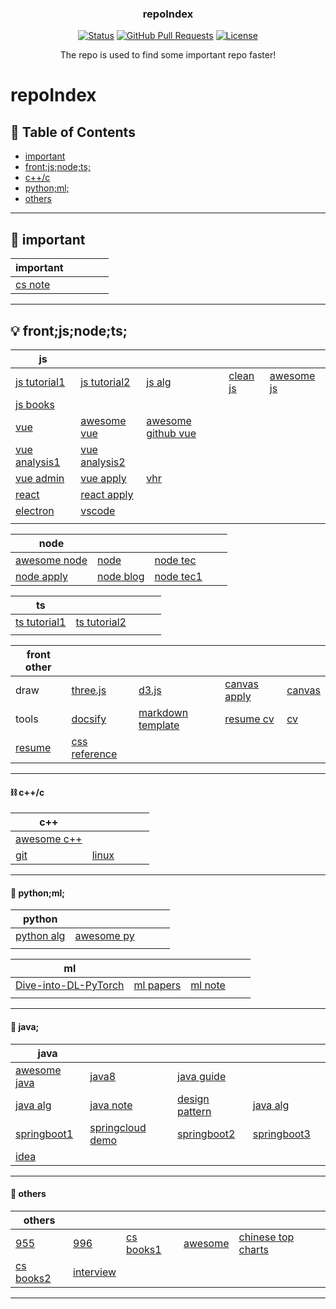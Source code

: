 <h3 align="center">repoIndex</h3>

<div align="center">

  [![Status](https://img.shields.io/badge/status-active-success.svg)]() 
  [![GitHub Pull Requests](https://img.shields.io/github/issues-pr/kylelobo/The-Documentation-Compendium.svg)](https://github.com/tangzixuan/repoIndex/pulls)
  [![License](https://img.shields.io/badge/license-MIT-blue.svg)](LICENSE.md)

</div>
<p align="center"> The repo is used to find some important repo faster!
    <br> 
</p>

# repoIndex
## 📝 Table of Contents
- [important](#p1)
- [front;js;node;ts;](#p2)
- [c++/c](#p3)
- [python;ml;](#p4)
- [others](#p5)

<!-- table template
| title | []() | []() | []() | []() |
| ----- | ---- | ---- | ---- | ---- |
| []()  | []() | []() | []() | []() |
| []()  | []() | []() | []() | []() | -->
*** 

## 🧐 important <a name = "p1"></a>
| important                                         | []() | []() | []() | []() |
| ------------------------------------------------- | ---- | ---- | ---- | ---- |
| [cs note](https://github.com/tangzixuan/CS-Notes) | []() | []() | []() | []() |
***

## 💡 front;js;node;ts; <a name = "p2"></a>
| js                                                               | []()                                                        | []()                                                                   | []()                                                            | []()                                                           |
| ---------------------------------------------------------------- | ----------------------------------------------------------- | ---------------------------------------------------------------------- | --------------------------------------------------------------- | -------------------------------------------------------------- |
| [js tutorial1](https://github.com/tangzixuan/zh.javascript.info) | [js tutorial2](https://github.com/airbnb/javascript)        | [js alg](https://github.com/tangzixuan/javascript-algorithms)          | [clean js](https://github.com/tangzixuan/clean-code-javascript) | [awesome js](https://github.com/tangzixuan/awesome-javascript) |
| [js books](https://github.com/tangzixuan/Paper)                  | []()                                                        | []()                                                                   | []()                                                            | []()                                                           |
| [vue](https://github.com/tangzixuan/vue)                         | [awesome vue](https://github.com/tangzixuan/awesome-vue)    | [awesome github vue](https://github.com/tangzixuan/awesome-github-vue) | []()                                                            | []()                                                           |
| [vue analysis1](https://github.com/tangzixuan/vue-1)             | [vue analysis2](https://github.com/tangzixuan/vue-analysis) | []()                                                                   | []()                                                            | []()                                                           |
| [vue admin](https://github.com/tangzixuan/vue-element-admin)     | [vue apply](https://github.com/tangzixuan/vue2-manage)      | [vhr](https://github.com/tangzixuan/vhr)                               |                                                                 | []()                                                           | []() |
| [react](https://github.com/tangzixuan/react-1)                   | [react apply](https://github.com/tangzixuan/react)          | []()                                                                   | []()                                                            | []()                                                           |
| [electron](https://github.com/tangzixuan/electron)               | [vscode](https://github.com/tangzixuan/vscode)              | []()                                                                   |                                                                 |                                                                |
| []()                                                             | []()                                                        | []()                                                                   | []()                                                            | []()                                                           |

| node                                                         | []()                                              | []()                                                     | []() | []() |
| ------------------------------------------------------------ | ------------------------------------------------- | -------------------------------------------------------- | ---- | ---- |
| [awesome node](https://github.com/tangzixuan/awesome-nodejs) | [node](https://github.com/tangzixuan/node)        | [node tec](https://github.com/tangzixuan/Nodejs-Roadmap) | []() | []() |
| [node apply](https://github.com/tangzixuan/node-elm)         | [node blog](https://github.com/tangzixuan/N-blog) | [node tec1](https://github.com/tangzixuan/node-lessons)  | []() | []() |

| ts                                                                | []()                                                     | []() | []() | []() |
| ----------------------------------------------------------------- | -------------------------------------------------------- | ---- | ---- | ---- |
| [ts tutorial1](https://github.com/tangzixuan/typescript-tutorial) | [ts tutorial2](https://github.com/tangzixuan/TypeScript) | []() | []() | []() |
| []()                                                              | []()                                                     | []() | []() | []() |

| front other                                             | []()                                                         | []()                                                                            | []()                                                             | []()                                               |
| ------------------------------------------------------- | ------------------------------------------------------------ | ------------------------------------------------------------------------------- | ---------------------------------------------------------------- | -------------------------------------------------- |
| draw                                                    | [three.js](https://github.com/tangzixuan/three.js)           | [d3.js](https://github.com/tangzixuan/d3)                                       | [canvas apply](https://github.com/tangzixuan/canvas-special)     | [canvas](https://github.com/tangzixuan/canvas)     |
| tools                                                   | [docsify](https://github.com/tangzixuan/awesome-docsify)     | [markdown template](https://github.com/tangzixuan/The-Documentation-Compendium) | [resume cv](https://github.com/tangzixuan/startbootstrap-resume) | [cv](https://github.com/tangzixuan/awesome-resume) |
| [resume](https://github.com/tangzixuan/Markdown-Resume) | [css reference](https://github.com/tangzixuan/css-reference) | []()                                                                            | []()                                                             | []()                                               |

***

#### ⛓️ c++/c<a name = "p3"></a>
| c++                                                      | []()                                         | []() | []() | []() |
| -------------------------------------------------------- | -------------------------------------------- | ---- | ---- | ---- |
| [awesome c++](https://github.com/tangzixuan/awesome-cpp) | []()                                         | []() | []() | []() |
| [git](https://github.com/tangzixuan/git)                 | [linux](https://github.com/tangzixuan/linux) | []() | []() | []() |
***

#### 🚀 python;ml;<a name = "p4"></a>
| python                                             | []()                                                       | []() | []() | []() |
| -------------------------------------------------- | ---------------------------------------------------------- | ---- | ---- | ---- |
| [python alg](https://github.com/tangzixuan/Python) | [awesome py](https://github.com/tangzixuan/awesome-python) | []() | []() | []() |
| []()                                               | []()                                                       | []() | []() | []() |

| ml                                                                         | []()                                                                    | []()                                                            | []() | []() |
| -------------------------------------------------------------------------- | ----------------------------------------------------------------------- | --------------------------------------------------------------- | ---- | ---- |
| [Dive-into-DL-PyTorch](https://github.com/tangzixuan/Dive-into-DL-PyTorch) | [ml papers](https://github.com/tangzixuan/awesome-deep-learning-papers) | [ml note](https://github.com/vivienzou1/DL-Notes-for-Interview) | []() | []() |
| []()                                                                       | []()                                                                    | []()                                                            | []() | []() |

***

#### 🍭 java;<a name = "p5"></a>

| java                                                                     | []()                                                                  | []()                                                                 | []()                                                                     | []() |
| ------------------------------------------------------------------------ | --------------------------------------------------------------------- | -------------------------------------------------------------------- | ------------------------------------------------------------------------ | ---- |
| [awesome java](https://github.com/tangzixuan/awesome-java)               | [java8](https://github.com/tangzixuan/OnJava8)                        | [java guide](https://github.com/tangzixuan/JavaGuide)                                                                 | []()                                                                     | []() |
| [java alg](https://github.com/tangzixuan/java-algorithms-implementation) | [java note](https://github.com/tangzixuan/advanced-java)              | [design pattern](https://github.com/tangzixuan/java-design-patterns) | [java alg](https://github.com/tangzixuan/Java)                           | []() |
| [springboot1](https://github.com/tangzixuan/spring-boot-demo)            | [springcloud demo](https://github.com/tangzixuan/SpringCloudLearning) | [springboot2](https://github.com/tangzixuan/spring-boot-examples)    | [springboot3](https://github.com/tangzixuan/springboot-learning-example) | []() |
| [idea](https://github.com/tangzixuan/IntelliJ-IDEA-Tutorial)             | []()                                                                  | []()                                                                 | []()                                                                     | []() |

*** 


#### 🏁 others<a name = "p5"></a>
| others                                                   | []()                                                  | []()                                                                    | []()                                             | []()                                                                          |
| -------------------------------------------------------- | ----------------------------------------------------- | ----------------------------------------------------------------------- | ------------------------------------------------ | ----------------------------------------------------------------------------- |
| [955](https://github.com/tangzixuan/955.WLB)             | [996](https://github.com/tangzixuan/996.ICU)          | [cs books1](https://github.com/tangzixuan/free-programming-books-zh_CN) | [awesome](https://github.com/tangzixuan/awesome) | [chinese top charts](https://github.com/tangzixuan/GitHub-Chinese-Top-Charts) |
| [cs books2](https://github.com/tangzixuan/awesome-books) | [interview](https://github.com/tangzixuan/interviews) | []()                                                                    | []()                                             | []()                                                                          |

*** 
